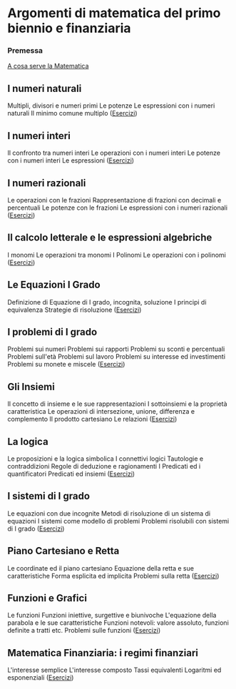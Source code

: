 # Argomenti di matematica del primo biennio e finanziaria

### Premessa
[A cosa serve la Matematica](http://felixblog.github.io/edu/A_cosa_serve_la_Matematica.html) 

## I numeri naturali
Multipli, divisori e numeri primi
Le potenze
Le espressioni con i numeri naturali
Il minimo comune multiplo
([Esercizi](http://felixblog.github.io/edu/Esercizi_Numeri_Naturali.html))

## I numeri interi
Il confronto tra numeri interi
Le operazioni con i numeri interi
Le potenze con i numeri interi 
Le espressioni
([Esercizi](http://felixblog.github.io/edu/Esercizi_Numeri_Interi.html))

## I numeri razionali
Le operazioni con le frazioni
Rappresentazione di frazioni con decimali e percentuali
Le potenze con le frazioni
Le espressioni con i numeri razionali
([Esercizi](http://felixblog.github.io/edu/Esercizi_Numeri_Razionali.html))

## Il calcolo letterale e le espressioni algebriche
I monomi
Le operazioni tra monomi
I Polinomi
Le operazioni con i polinomi
([Esercizi](http://felixblog.github.io/edu/Esercizi_Monomi_Polinomi.html)) 

## Le Equazioni I Grado
Definizione di Equazione di I grado, incognita, soluzione
I principi di equivalenza
Strategie di risoluzione
([Esercizi](http://felixblog.github.io/edu/Esercizi_Equazioni_e_Formule.html)) 

## I problemi di I grado
Problemi sui numeri
Problemi sui rapporti
Problemi su sconti e percentuali
Problemi sull'età
Problemi sul lavoro
Problemi su interesse ed investimenti
Problemi su monete e miscele
([Esercizi](http://felixblog.github.io/edu/Problemi_I_grado.html)) 

## Gli Insiemi
Il concetto di insieme e le sue rappresentazioni
I sottoinsiemi e la proprietà caratteristica
Le operazioni di intersezione, unione, differenza e complemento
Il prodotto cartesiano
Le relazioni
([Esercizi](http://felixblog.github.io/edu/Gli_Insiemi.html)) 

## La logica
Le proposizioni e la logica simbolica
I connettivi logici
Tautologie e contraddizioni
Regole di deduzione e ragionamenti
I Predicati ed i quantificatori
Predicati ed insiemi
([Esercizi](http://felixblog.github.io/edu/La_Logica.html)) 

## I sistemi di I grado
Le equazioni con due incognite
Metodi di risoluzione di un sistema di equazioni
I sistemi come modello di problemi
Problemi risolubili con sistemi di I grado
([Esercizi](http://felixblog.github.io/edu/Sistemi_I_Grado.html)) 

## Piano Cartesiano e Retta
Le coordinate ed il piano cartesiano
Equazione della retta e sue caratteristiche
Forma esplicita ed implicita
Problemi sulla retta
([Esercizi](http://felixblog.github.io/edu/Piano_Cartesiano_e_Retta.html)) 

## Funzioni e Grafici
Le funzioni
Funzioni iniettive, surgettive e biunivoche
L'equazione della parabola e le sue caratteristiche
Funzioni notevoli: valore assoluto, funzioni definite a tratti etc.
Problemi sulle funzioni
([Esercizi](http://felixblog.github.io/edu/Funzioni_e_Grafici.html)) 

## Matematica Finanziaria: i regimi finanziari
L'interesse semplice
L'interesse composto
Tassi equivalenti
Logaritmi ed esponenziali
([Esercizi](http://felixblog.github.io/edu/Regimi_Finanziari.html))
